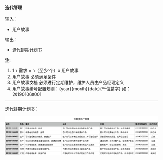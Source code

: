 #### 迭代管理

输入：
* 用户故事

输出：
* 迭代排期计划书

**注**: 
1. 1 x 需求 = n（至少1个）x 用户故事
2. 用户故事 必须满足条件
3. 用户故事文档 必须进行定期维护，维护人员由产品经理定义
4. 用户故事编号配置规则：{year}{month}{date}{千位数字} 如：201901060001 

---

迭代排期计划书：

![](/assets/customer_story.png)



